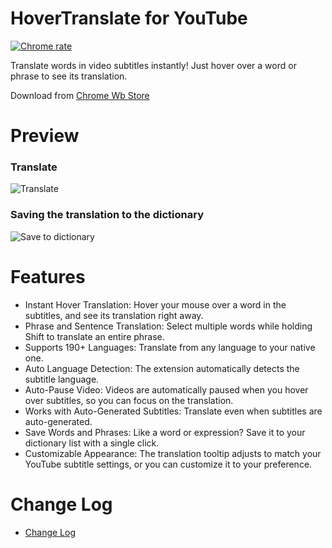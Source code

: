 # HoverTranslate for YouTube

[![Chrome rate](https://img.shields.io/chrome-web-store/rating/jbddomeagbjjdoaehkdffdhifdhnmfic?logo=googlechrome&logoColor=white)](https://chromewebstore.google.com/detail/jbddomeagbjjdoaehkdffdhifdhnmfic)

Translate words in video subtitles instantly! Just hover over a word or phrase to see its translation.

Download from [Chrome Wb Store](https://chromewebstore.google.com/detail/jbddomeagbjjdoaehkdffdhifdhnmfic)

# Preview

### Translate
![Translate](assets/preview/translate.gif)

### Saving the translation to the dictionary
![Save to dictionary](assets/preview/dictionary.gif)

# Features

- Instant Hover Translation: Hover your mouse over a word in the subtitles, and see its translation right away.
- Phrase and Sentence Translation: Select multiple words while holding Shift to translate an entire phrase.
- Supports 190+ Languages: Translate from any language to your native one.
- Auto Language Detection: The extension automatically detects the subtitle language.
- Auto-Pause Video: Videos are automatically paused when you hover over subtitles, so you can focus on the translation.
- Works with Auto-Generated Subtitles: Translate even when subtitles are auto-generated.
- Save Words and Phrases: Like a word or expression? Save it to your dictionary list with a single click.
- Customizable Appearance: The translation tooltip adjusts to match your YouTube subtitle settings, or you can customize it to your preference. 

# Change Log
- [Change Log](https://github.com/kozii-d/hover-translate/blob/master/CHANGELOG.md)